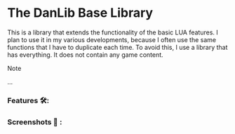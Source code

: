 # The DanLib Base Library
This is a library that extends the functionality of the basic LUA features. I plan to use it in my various developments, because I often use the same functions that I have to duplicate each time. To avoid this, I use a library that has everything. It does not contain any game content.

> [!NOTE]
> ...


<div align="left">
  
### Features 🛠️:

</div>


<div align="left">
  
### Screenshots 📖 :

</div>
